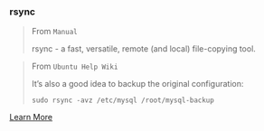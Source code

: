 ### rsync

> From `Manual`
> 
> rsync - a fast, versatile, remote (and local) file-copying tool.

> From `Ubuntu Help Wiki`
> 
> It’s also a good idea to backup the original configuration:
>
> `sudo rsync -avz /etc/mysql /root/mysql-backup`

[Learn More](https://wiki.archlinux.org/index.php/rsync)
